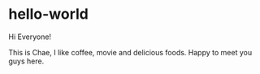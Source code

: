 # hello-world

Hi Everyone!

This is Chae, I like coffee, movie and delicious foods. 
Happy to meet you guys here. 
